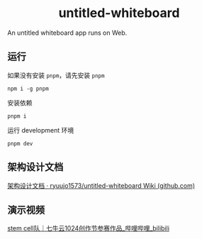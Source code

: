 <h1 align="center">untitled-whiteboard</h1>

An untitled whiteboard app runs on Web.

## 运行

如果没有安装 `pnpm`，请先安装 `pnpm` 

```shell
npm i -g pnpm
```

安装依赖

```shell
pnpm i
```

运行 development 环境

```shell
pnpm dev
```

## 架构设计文档

[架构设计文档 · ryuujo1573/untitled-whiteboard Wiki (github.com)](https://github.com/ryuujo1573/untitled-whiteboard/wiki/%E6%9E%B6%E6%9E%84%E8%AE%BE%E8%AE%A1%E6%96%87%E6%A1%A3)

## 演示视频

[stem cell队｜七牛云1024创作节参赛作品_哔哩哔哩_bilibili](https://www.bilibili.com/video/BV1Nd4y1k7WL)

